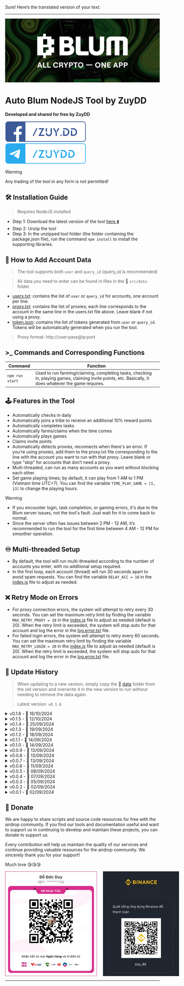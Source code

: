 Sure! Here’s the translated version of your text:

---

![Blum banner](https://raw.githubusercontent.com/zuydd/image/main/blum.jpeg)

# Auto Blum NodeJS Tool by ZuyDD

**Developed and shared for free by ZuyDD**

<a href="https://www.facebook.com/zuy.dd"><img src="https://raw.githubusercontent.com/zuydd/image/main/facebook.svg" alt="Facebook"></a>
<a href="https://t.me/zuydd"><img src="https://raw.githubusercontent.com/zuydd/image/main/telegram.svg" alt="Telegram"></a>

> [!WARNING]
> Any trading of the tool in any form is not permitted!

## 🛠️ Installation Guide

> Requires NodeJS installed

- Step 1: Download the latest version of the tool [here ⬇️](https://github.com/zuydd/blum/archive/refs/heads/main.zip)
- Step 2: Unzip the tool
- Step 3: In the unzipped tool folder (the folder containing the package.json file), run the command `npm install` to install the supporting libraries.

## 💾 How to Add Account Data

> The tool supports both `user` and `query_id` (query_id is recommended)

> All data you need to enter can be found in files in the 📁 `src/data` folder.

- [users.txt](src/data/users.txt): contains the list of `user` or `query_id` for accounts, one account per line.
- [proxy.txt](src/data/proxy.txt): contains the list of proxies; each line corresponds to the account in the same line in the users.txt file above. Leave blank if not using a proxy.
- [token.json](src/data/token.json): contains the list of tokens generated from `user` or `query_id`. Tokens will be automatically generated when you run the tool.

> Proxy format: http://user:pass@ip:port

## >\_ Commands and Corresponding Functions

| Command            | Function                                                                                                                  |
| ------------------ | ------------------------------------------------------------------------------------------------------------------------- |
| `npm run start`    | Used to run farming/claiming, completing tasks, checking in, playing games, claiming invite points, etc. Basically, it does whatever the game requires. |

## 🕹️ Features in the Tool

- Automatically checks in daily
- Automatically joins a tribe to receive an additional 10% reward points
- Automatically completes tasks
- Automatically farms/claims when the time comes
- Automatically plays games
- Claims invite points
- Automatically detects proxies, reconnects when there's an error. If you’re using proxies, add them to the proxy.txt file corresponding to the line with the account you want to run with that proxy. Leave blank or type "skip" for accounts that don’t need a proxy.
- Multi-threaded, can run as many accounts as you want without blocking each other.
- Set game playing times; by default, it can play from 1 AM to 1 PM (Vietnam time UTC+7). You can find the variable `TIME_PLAY_GAME = [1, 13]` to change the playing hours.

> [!WARNING]
>
> - If you encounter login, task completion, or gaming errors, it's due to the Blum server issues, not the tool's fault. Just wait for it to come back to normal.
> - Since the server often has issues between 2 PM - 12 AM, it’s recommended to run the tool for the first time between 4 AM - 12 PM for smoother operation.

## ♾ Multi-threaded Setup

- By default, the tool will run multi-threaded according to the number of accounts you enter, with no additional setup required.
- In the first loop, each account (thread) will run 30 seconds apart to avoid spam requests. You can find the variable `DELAY_ACC = 10` in the [index.js](src/run/index.js) file to adjust as needed.

## ❌ Retry Mode on Errors

- For proxy connection errors, the system will attempt to retry every 30 seconds. You can set the maximum retry limit by finding the variable `MAX_RETRY_PROXY = 20` in the [index.js](src/run/index.js) file to adjust as needed (default is 20). When the retry limit is exceeded, the system will stop auto for that account and log the error in the [log.error.txt](src/data/log.error.txt) file.
- For failed login errors, the system will attempt to retry every 60 seconds. You can set the maximum retry limit by finding the variable `MAX_RETRY_LOGIN = 20` in the [index.js](src/run/index.js) file to adjust as needed (default is 20). When the retry limit is exceeded, the system will stop auto for that account and log the error in the [log.error.txt](src/data/log.error.txt) file.

## 🔄 Update History

> When updating to a new version, simply copy the 📁 [data](src/data) folder from the old version and overwrite it in the new version to run without needing to retrieve the data again.

> Latest version: `v0.1.6`

<details>
<summary>v0.1.6 - 📅 16/10/2024</summary>
  
- Fixed gaming issues
- Added dog collection (DOGS) while playing
</details>
<details>
<summary>v0.1.5 - 📅 12/10/2024</summary>
  
- Temporarily removed game playing, will fix later
</details>
<details>
<summary>v0.1.4 - 📅 25/09/2024</summary>
  
- Temporarily removed task completion due to server errors (will automatically reopen when the server stabilizes)
</details>
<details>
<summary>v0.1.3 - 📅 19/09/2024</summary>
  
- Fixed task completion errors
</details>
<details>
<summary>v0.1.2 - 📅 18/09/2024</summary>
  
- Added tasks for X Empire
</details>
<details>
<summary>v0.1.1 - 📅 14/09/2024</summary>
  
- Fixed continuous loop errors
- Added system notifications and version checks
- Added time limits for game playing to avoid lag times; by default, can only play from 1 AM to 1 PM (Vietnam time UTC+7).
</details>
<details>
<summary>v0.1.0 - 📅 14/09/2024</summary>
  
- Added weekly task completion
</details>
<details>
<summary>v0.0.9 - 📅 13/09/2024</summary>
  
- Fixed GitHub server request spamming errors
</details>
<details>
<summary>v0.0.8 - 📅 13/09/2024</summary>
  
- Fixed data retrieval issues from the server
</details>
<details>
<summary>v0.0.7 - 📅 13/09/2024</summary>
  
- Fixed failed task listing issues
- Supported Promo task completion
- Added countdown to the next run
- Automatically retrieves answer data from the server every 20-40 minutes
</details>
<details>
<summary>v0.0.6 - 📅 11/09/2024</summary>
  
- Added automatic completion of tasks requiring answers (due to Blum server instability, the first attempt may fail; just wait for it to come back online)
- Fixed check-in functionality to display correct status and rewards during check-in
- Fixed automatic claim for invite points
- Fixed failed task listing issues
</details>
<details>
<summary>v0.0.5 - 📅 08/09/2024</summary>
  
- Added retry limit mechanism for proxy/login errors
- Logged errors into the log file when retries exceed the set number for easier tracking when running multiple accounts
- Accurately updated game tickets after check-in
</details>
<details>
<summary>v0.0.4 - 📅 07/09/2024</summary>
  
- Updated task data, fixed task completion issues
</details>
<details>
<summary>v0.0.3 - 📅 05/09/2024</summary>
  
- Changed login API
</details>
<details>
<summary>v0.0.2 - 📅 02/09/2024</summary>
  
- Adjusted game point rewards to match reality (from 180 - 200)
</details>
<details>
<summary>v0.0.1 - 📅 02/09/2024</summary>
  
- Shared the tool with the community
</details>

## 🎁 Donate

We are happy to share scripts and source code resources for free with the airdrop community. If you find our tools and documentation useful and want to support us in continuing to develop and maintain these projects, you can donate to support us.

Every contribution will help us maintain the quality of our services and continue providing valuable resources for the airdrop community. We sincerely thank you for your support!

Much love 😘😘😘

<div style="display: flex; gap: 20px;">
  <img src="https://raw.githubusercontent.com/zuydd/image/main/qr-momo.png" alt="QR Momo" height="340" />
  <img src="https://raw.githubusercontent.com/zuydd/image/main/qr-binance.jpg" alt="QR Binance" height="340" />
</div>

---
